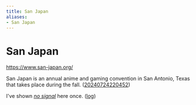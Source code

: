 ```yaml
---
title: San Japan
aliases:
- San Japan
---
```


# San Japan

https://www.san-japan.org/

San Japan is an annual anime and gaming convention in San Antonio, Texas that takes place during the fall. ([20240724220452](../entries/20240724220452.md))

I've shown _[no signal](../press-kits/no-signal.md)_ here once. ([log](no-signal.md))
